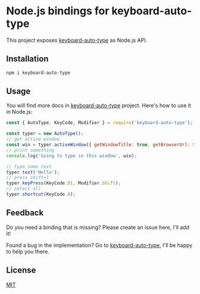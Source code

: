 # Node.js bindings for keyboard-auto-type

This project exposes [keyboard-auto-type](https://github.com/antelle/keyboard-auto-type) as Node.js API.

## Installation

```sh
npm i keyboard-auto-type
```

## Usage

You will find more docs in [keyboard-auto-type](https://github.com/antelle/keyboard-auto-type#usage) project. Here's how to use it in Node.js:

```js
const { AutoType, KeyCode, Modifier } = require('keyboard-auto-type');

const typer = new AutoType();
// get active window
const win = typer.activeWindow({ getWindowTitle: true, getBrowserUrl: true });
// print something
console.log('Going to type in this window', win);

// type some text
typer.text('Hello');
// press shift+1
typer.keyPress(KeyCode.D1, Modifier.Shift);
// select all
typer.shortcut(KeyCode.A);
```

## Feedback

Do you need a binding that is missing? Please create an issue here, I'll add it!

Found a bug in the implementation? Go to [keyboard-auto-type](https://github.com/antelle/keyboard-auto-type), I'll be happy to help you there.

## License

[MIT](LICENSE)
